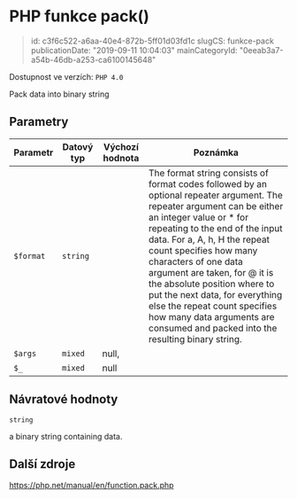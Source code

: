 PHP funkce pack()
=================

> id: c3f6c522-a6aa-40e4-872b-5ff01d03fd1c
> slugCS: funkce-pack
> publicationDate: "2019-09-11 10:04:03"
> mainCategoryId: "0eeab3a7-a54b-46db-a253-ca6100145648"

Dostupnost ve verzích: `PHP 4.0`

Pack data into binary string


Parametry
--------------

| Parametr | Datový typ | Výchozí hodnota | Poznámka |
|-----|-----|-----|-----|
| `$format` | `string` |  | The format string consists of format codes followed by an optional repeater argument. The repeater argument can be either an integer value or * for repeating to the end of the input data. For a, A, h, H the repeat count specifies how many characters of one data argument are taken, for @ it is the absolute position where to put the next data, for everything else the repeat count specifies how many data arguments are consumed and packed into the resulting binary string. |
| `$args` | `mixed` | null, |  |
| `$_` | `mixed` | null |  |


Návratové hodnoty
----------------

`string`

a binary string containing data.

Další zdroje
------------

https://php.net/manual/en/function.pack.php
